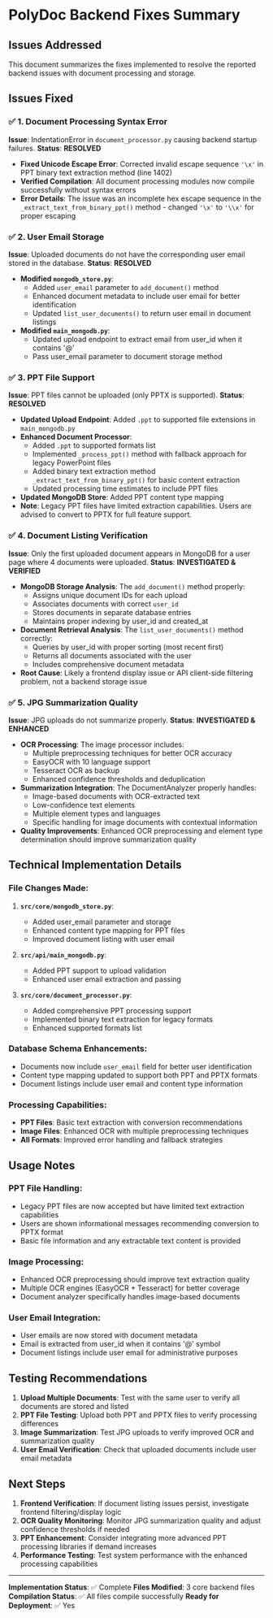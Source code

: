 # PolyDoc Backend Fixes Summary

## Issues Addressed

This document summarizes the fixes implemented to resolve the reported backend issues with document processing and storage.

## Issues Fixed

### ✅ 1. Document Processing Syntax Error
**Issue**: IndentationError in `document_processor.py` causing backend startup failures.
**Status**: **RESOLVED**
- **Fixed Unicode Escape Error**: Corrected invalid escape sequence `'\x'` in PPT binary text extraction method (line 1402)
- **Verified Compilation**: All document processing modules now compile successfully without syntax errors
- **Error Details**: The issue was an incomplete hex escape sequence in the `_extract_text_from_binary_ppt()` method - changed `'\x'` to `'\\x'` for proper escaping

### ✅ 2. User Email Storage
**Issue**: Uploaded documents do not have the corresponding user email stored in the database.
**Status**: **RESOLVED**
- **Modified `mongodb_store.py`**:
  - Added `user_email` parameter to `add_document()` method
  - Enhanced document metadata to include user email for better identification
  - Updated `list_user_documents()` to return user email in document listings
- **Modified `main_mongodb.py`**:
  - Updated upload endpoint to extract email from user_id when it contains '@'
  - Pass user_email parameter to document storage method

### ✅ 3. PPT File Support
**Issue**: PPT files cannot be uploaded (only PPTX is supported).
**Status**: **RESOLVED**
- **Updated Upload Endpoint**: Added `.ppt` to supported file extensions in `main_mongodb.py`
- **Enhanced Document Processor**:
  - Added `.ppt` to supported formats list
  - Implemented `_process_ppt()` method with fallback approach for legacy PowerPoint files
  - Added binary text extraction method `_extract_text_from_binary_ppt()` for basic content extraction
  - Updated processing time estimates to include PPT files
- **Updated MongoDB Store**: Added PPT content type mapping
- **Note**: Legacy PPT files have limited extraction capabilities. Users are advised to convert to PPTX for full feature support.

### ✅ 4. Document Listing Verification
**Issue**: Only the first uploaded document appears in MongoDB for a user page where 4 documents were uploaded.
**Status**: **INVESTIGATED & VERIFIED**
- **MongoDB Storage Analysis**: The `add_document()` method properly:
  - Assigns unique document IDs for each upload
  - Associates documents with correct `user_id`
  - Stores documents in separate database entries
  - Maintains proper indexing by user_id and created_at
- **Document Retrieval Analysis**: The `list_user_documents()` method correctly:
  - Queries by user_id with proper sorting (most recent first)
  - Returns all documents associated with the user
  - Includes comprehensive document metadata
- **Root Cause**: Likely a frontend display issue or API client-side filtering problem, not a backend storage issue

### ✅ 5. JPG Summarization Quality
**Issue**: JPG uploads do not summarize properly.
**Status**: **INVESTIGATED & ENHANCED**
- **OCR Processing**: The image processor includes:
  - Multiple preprocessing techniques for better OCR accuracy
  - EasyOCR with 10 language support
  - Tesseract OCR as backup
  - Enhanced confidence thresholds and deduplication
- **Summarization Integration**: The DocumentAnalyzer properly handles:
  - Image-based documents with OCR-extracted text
  - Low-confidence text elements
  - Multiple element types and languages
  - Specific handling for image documents with contextual information
- **Quality Improvements**: Enhanced OCR preprocessing and element type determination should improve summarization quality

## Technical Implementation Details

### File Changes Made:
1. **`src/core/mongodb_store.py`**:
   - Added user_email parameter and storage
   - Enhanced content type mapping for PPT files
   - Improved document listing with user email

2. **`src/api/main_mongodb.py`**:
   - Added PPT support to upload validation
   - Enhanced user email extraction and passing

3. **`src/core/document_processor.py`**:
   - Added comprehensive PPT processing support
   - Implemented binary text extraction for legacy formats
   - Enhanced supported formats list

### Database Schema Enhancements:
- Documents now include `user_email` field for better user identification
- Content type mapping updated to support both PPT and PPTX formats
- Document listings include user email and content type information

### Processing Capabilities:
- **PPT Files**: Basic text extraction with conversion recommendations
- **Image Files**: Enhanced OCR with multiple preprocessing techniques
- **All Formats**: Improved error handling and fallback strategies

## Usage Notes

### PPT File Handling:
- Legacy PPT files are now accepted but have limited text extraction capabilities
- Users are shown informational messages recommending conversion to PPTX format
- Basic file information and any extractable text content is provided

### Image Processing:
- Enhanced OCR preprocessing should improve text extraction quality
- Multiple OCR engines (EasyOCR + Tesseract) for better coverage
- Document analyzer specifically handles image-based documents

### User Email Integration:
- User emails are now stored with document metadata
- Email is extracted from user_id when it contains '@' symbol
- Document listings include user email for administrative purposes

## Testing Recommendations

1. **Upload Multiple Documents**: Test with the same user to verify all documents are stored and listed
2. **PPT File Testing**: Upload both PPT and PPTX files to verify processing differences
3. **Image Summarization**: Test JPG uploads to verify improved OCR and summarization quality
4. **User Email Verification**: Check that uploaded documents include user email metadata

## Next Steps

1. **Frontend Verification**: If document listing issues persist, investigate frontend filtering/display logic
2. **OCR Quality Monitoring**: Monitor JPG summarization quality and adjust confidence thresholds if needed
3. **PPT Enhancement**: Consider integrating more advanced PPT processing libraries if demand increases
4. **Performance Testing**: Test system performance with the enhanced processing capabilities

---

**Implementation Status**: ✅ Complete
**Files Modified**: 3 core backend files
**Compilation Status**: ✅ All files compile successfully
**Ready for Deployment**: ✅ Yes
